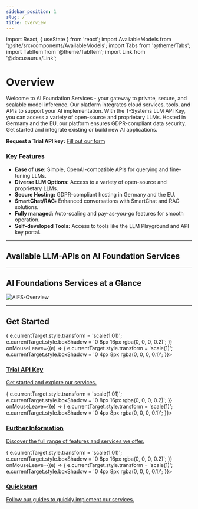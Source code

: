 ```yaml
---
sidebar_position: 1
slug: /
title: Overview
---
```


import React, { useState } from 'react';
import AvailableModels from '@site/src/components/AvailableModels';
import Tabs from '@theme/Tabs';
import TabItem from '@theme/TabItem';
import Link from '@docusaurus/Link';

# Overview

Welcome to AI Foundation Services - your gateway to private, secure, and scalable model inference. Our platform integrates cloud services, tools, and APIs to support your AI implementation. With the T-Systems LLM API Key, you can access a variety of open-source and proprietary LLMs. Hosted in Germany and the EU, our platform ensures GDPR-compliant data security. Get started and integrate existing or build new AI applications.
 
**Request a Trial API key:** [Fill out our form](https://docs.google.com/forms/d/e/1FAIpQLSdBDhCijYUIUeyJVTLzCy0rm55XgD2nG5supwtGRHXVfaX-fw/viewform)


### Key Features
 
- **Ease of use:** Simple, OpenAI-compatible APIs for querying and fine-tuning LLMs.
- **Diverse LLM Options:** Access to a variety of open-source and proprietary LLMs.
- **Secure Hosting:** GDPR-compliant hosting in Germany and the EU.
- **SmartChat/RAG:** Enhanced conversations with SmartChat and RAG solutions.
- **Fully managed:** Auto-scaling and pay-as-you-go features for smooth operation.
- **Self-developed Tools:** Access to tools like the LLM Playground and API key portal.
 
---


## Available LLM-APIs on AI Foundation Services

<AvailableModels />

---

## AI Foundations Services at a Glance

<div style={{ width: '100%', margin: '0 auto' }}>
  <img src="/img/AIFS-Overview.png" alt="AIFS-Overview" style={{ width: '100%', height: 'auto', display: 'block' }} />
</div>

---

## Get Started

<div style={{ display: 'flex', justifyContent: 'space-around', gap: '16px', marginTop: '20px' }}>
  <div style={{ flex: '1 1 30%', position: 'relative', borderRadius: '8px', padding: '16px', backgroundColor: '#E6EAF0', color: '#333', textAlign: 'center', height: '130px', overflow: 'hidden', boxShadow: '0 4px 8px rgba(0, 0, 0, 0.1)', transition: 'transform 0.3s, boxShadow 0.3s' }} onMouseEnter={(e) => { e.currentTarget.style.transform = 'scale(1.01)'; e.currentTarget.style.boxShadow = '0 8px 16px rgba(0, 0, 0, 0.2)'; }} onMouseLeave={(e) => { e.currentTarget.style.transform = 'scale(1)'; e.currentTarget.style.boxShadow = '0 4px 8px rgba(0, 0, 0, 0.1)'; }}>
    <a href="https://docs.google.com/forms/d/e/1FAIpQLSdBDhCijYUIUeyJVTLzCy0rm55XgD2nG5supwtGRHXVfaX-fw/viewform" style={{ textDecoration: 'none', color: 'inherit', position: 'relative', zIndex: 1 }}>
      <h3>Trial API Key</h3>
      <p>Get started and explore our services.</p>
    </a>
  </div>

  <div style={{ flex: '1 1 30%', position: 'relative', borderRadius: '8px', padding: '16px', backgroundColor: '#D8E2F1', color: '#333', textAlign: 'center', height: '130px', overflow: 'hidden', boxShadow: '0 4px 8px rgba(0, 0, 0, 0.1)', transition: 'transform 0.3s, boxShadow 0.3s' }} onMouseEnter={(e) => { e.currentTarget.style.transform = 'scale(1.01)'; e.currentTarget.style.boxShadow = '0 8px 16px rgba(0, 0, 0, 0.2)'; }} onMouseLeave={(e) => { e.currentTarget.style.transform = 'scale(1)'; e.currentTarget.style.boxShadow = '0 4px 8px rgba(0, 0, 0, 0.1)'; }}>
    <a href="./Introduction" style={{ textDecoration: 'none', color: 'inherit', position: 'relative', zIndex: 1 }}>
      <h3>Further Information</h3>
      <p>Discover the full range of features and services we offer.</p>
    </a>
  </div>

  <div style={{ flex: '1 1 30%', position: 'relative', borderRadius: '8px', padding: '16px', backgroundColor: '#EFE7DD', color: '#333', textAlign: 'center', height: '130px', overflow: 'hidden', boxShadow: '0 4px 8px rgba(0, 0, 0, 0.1)', transition: 'transform 0.3s, boxShadow 0.3s' }} onMouseEnter={(e) => { e.currentTarget.style.transform = 'scale(1.01)'; e.currentTarget.style.boxShadow = '0 8px 16px rgba(0, 0, 0, 0.2)'; }} onMouseLeave={(e) => { e.currentTarget.style.transform = 'scale(1)'; e.currentTarget.style.boxShadow = '0 4px 8px rgba(0, 0, 0, 0.1)'; }}>
    <a href="./Quickstart" style={{ textDecoration: 'none', color: 'inherit', position: 'relative', zIndex: 1 }}>
      <h3>Quickstart</h3>
      <p>Follow our guides to quickly implement our services.</p>
    </a>
  </div>
</div>

